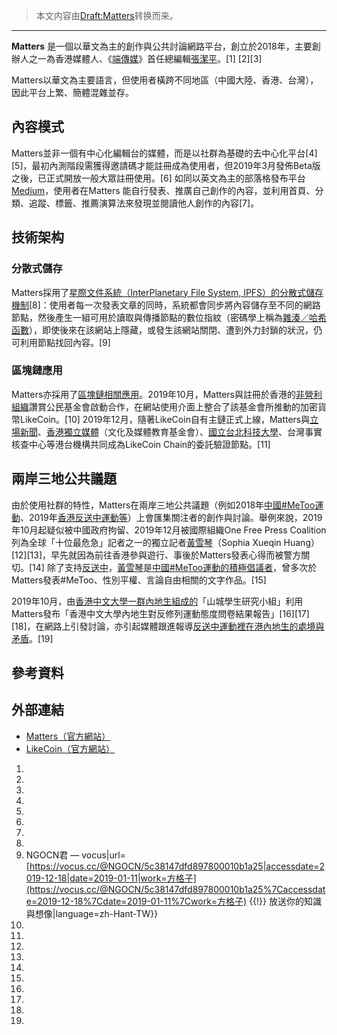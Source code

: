 > 本文内容由[Draft:Matters](https://zh.wikipedia.org/wiki/Draft:Matters)转换而来。


-----

**Matters** 是一個以華文為主的創作與公共討論網路平台，創立於2018年，主要創辦人之一為香港媒體人、《[端傳媒](https://zh.wikipedia.org/wiki/端傳媒 "wikilink")》首任總編輯[張潔平](../Page/张洁平.md "wikilink")。\[1\] \[2\]\[3\]

Matters以華文為主要語言，但使用者橫跨不同地區（中國大陸、香港、台灣），因此平台上繁、簡體混雜並存。

## 內容模式

Matters並非一個有中心化編輯台的媒體，而是以社群為基礎的去中心化平台\[4\]\[5\]，最初內測階段需獲得邀請碼才能註冊成為使用者，但2019年3月發佈Beta版之後，已正式開放一般大眾註冊使用。\[6\] 如同以英文為主的部落格發布平台[Medium](../Page/Medium.md "wikilink")，使用者在Matters 能自行發表、推廣自己創作的內容，並利用首頁、分類、追蹤、標籤、推薦演算法來發現並閱讀他人創作的內容\[7\]。

## 技術架构

### 分散式儲存

Matters採用了[星際文件系統（InterPlanetary File System, IPFS）的](https://zh.wikipedia.org/wiki/星際文件系統 "wikilink")[分散式儲存機制](../Page/分散式檔案系統.md "wikilink")\[8\]：使用者每一次發表文章的同時，系統都會同步將內容儲存至不同的網路節點，然後產生一組可用於讀取與傳播節點的數位指紋（密碼學上稱為[雜湊／哈希函數](https://zh.wikipedia.org/wiki/雜湊 "wikilink")），即使後來在該網站上隱藏，或發生該網站關閉、遭到外力封鎖的狀況，仍可利用節點找回內容。\[9\]

### 區塊鏈應用

Matters亦採用了[區塊鏈相關應用](https://zh.wikipedia.org/wiki/區塊鏈 "wikilink")。2019年10月，Matters與註冊於香港的[非營利組織](../Page/非營利組織.md "wikilink")讚賞公民基金會啟動合作，在網站使用介面上整合了該基金會所推動的加密貨幣LikeCoin。\[10\] 2019年12月，隨著LikeCoin自有主鏈正式上線，Matters與[立場新聞](../Page/立場新聞.md "wikilink")、[香港獨立媒體](../Page/香港獨立媒體.md "wikilink")（文化及媒體教育基金會）、[國立台北科技大學](https://zh.wikipedia.org/wiki/國立台北科技大學 "wikilink")、台灣事實核查中心等港台機構共同成為LikeCoin Chain的委託驗證節點。\[11\]

## 兩岸三地公共議題

由於使用社群的特性，Matters在兩岸三地公共議題（例如2018年[中國\#MeToo運動](../Page/＃MeToo_\(中國大陸\).md "wikilink")、2019年[香港反送中運動等](../Page/反對逃犯條例修訂草案運動.md "wikilink")）上會匯集關注者的創作與討論。舉例來說，2019年10月起疑似被中國政府拘留、2019年12月被國際組織One Free Press Coalition列為全球「十位最危急」記者之一的獨立記者[黃雪琴](../Page/黃雪琴.md "wikilink")（Sophia Xueqin Huang）\[12\]\[13\]，早先就因為前往香港參與遊行、事後於Matters發表心得而被警方關切。\[14\] 除了支持[反送中](../Page/反對逃犯條例修訂草案運動.md "wikilink")，[黃雪琴](../Page/黃雪琴.md "wikilink")是[中國\#MeToo運動的積極倡議者](../Page/＃MeToo_\(中國大陸\).md "wikilink")，曾多次於Matters發表\#MeToo、性別平權、言論自由相關的文字作品。\[15\]

2019年10月，由[香港中文大學一群內地生組成的](https://zh.wikipedia.org/wiki/香港中文大學 "wikilink")「山城學生研究小組」利用Matters發布「香港中文大學內地生對反修列運動態度問卷結果報告」\[16\]\[17\]\[18\]，在網路上引發討論，亦引起媒體跟進報導[反送中運動裡在港內地生的處境與矛盾](../Page/反對逃犯條例修訂草案運動.md "wikilink")。\[19\]

## 參考資料

## 外部連結

  - [Matters（官方網站）](https://matters.news/)
  - [LikeCoin（官方網站）](https://like.co)

<!-- end list -->

1.
2.
3.
4.
5.
6.
7.
8.
9.   NGOCN君 — vocus|url=[https://vocus.cc/@NGOCN/5c38147dfd897800010b1a25|accessdate=2019-12-18|date=2019-01-11|work=方格子](https://vocus.cc/@NGOCN/5c38147dfd897800010b1a25%7Caccessdate=2019-12-18%7Cdate=2019-01-11%7Cwork=方格子) {{\!}} 放送你的知識與想像|language=zh-Hant-TW}}
10.
11.
12.
13.
14.
15.
16.
17.
18.
19.